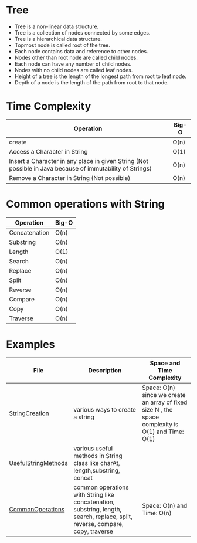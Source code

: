 # Tree
- Tree is a non-linear data structure.
- Tree is a collection of nodes connected by some edges.
- Tree is a hierarchical data structure.
- Topmost node is called root of the tree.
- Each node contains data and reference to other nodes.
- Nodes other than root node are called child nodes.
- Each node can have any number of child nodes.
- Nodes with no child nodes are called leaf nodes.
- Height of a tree is the length of the longest path from root to leaf node.
- Depth of a node is the length of the path from root to that node.
# Time Complexity

| Operation                                                                                                 | Big-O |
|-----------------------------------------------------------------------------------------------------------|-------|
| create                                                                                                    | O(n)  |
| Access a Character in String                                                                              | O(1)  |
| Insert a Character in any place in given String (Not possible in Java because of immutability of Strings) | O(n)  |
| Remove a Character  in String (Not possible)                                                              | O(n)  |

# Common operations with String
| Operation                                                                                                 | Big-O |
|-----------------------------------------------------------------------------------------------------------|-------|
| Concatenation                                                                                             | O(n)  |
| Substring                                                                                                 | O(n)  |
| Length                                                                                                    | O(1)  |
| Search                                                                                                    | O(n)  |
| Replace                                                                                                   | O(n)  |
| Split                                                                                                     | O(n)  |
| Reverse                                                                                                   | O(n)  |
| Compare                                                                                                   | O(n)  |
| Copy                                                                                                      | O(n)  |
| Traverse                                                                                                  | O(n)  |



# Examples
| File                                                                                                                                   | Description                                                           | Space and Time Complexity                                                                              |
|----------------------------------------------------------------------------------------------------------------------------------------|-----------------------------------------------------------------------|--------------------------------------------------------------------------------------------------------|
| [StringCreation](src/main/java/com/yacoders/StringCreation.java)                                                                              | various ways to create a string                                       | Space: O(n) since we create an array of fixed size N , the space complexity is O(1) and Time: O(1)          
| [UsefulStringMethods](src/main/java/com/yacoders/UsefulStringMethods.java)                                                                              | various useful methods in String class like charAt, length,substring, concat||
| [CommonOperations](src/main/java/com/yacoders/CommonOperations.java)    | common operations with String like concatenation, substring, length, search, replace, split, reverse, compare, copy, traverse | Space: O(n) and Time: O(n)                                                                                   |